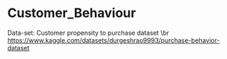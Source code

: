 # Customer_Behaviour

Data-set: Customer propensity to purchase dataset \br
https://www.kaggle.com/datasets/durgeshrao9993/purchase-behavior-dataset
